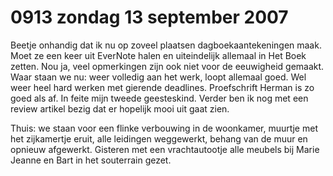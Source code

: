 # 0913 zondag 13 september 2007
Beetje onhandig dat ik nu op zoveel plaatsen dagboekaantekeningen maak. Moet ze een keer uit EverNote halen en uiteindelijk allemaal in Het Boek zetten. Nou ja, veel opmerkingen zijn ook niet voor de eeuwigheid gemaakt. Waar staan we nu: weer volledig aan het werk, loopt allemaal goed. Wel weer heel hard werken met gierende deadlines. Proefschrift Herman is zo goed als af. In feite mijn tweede geesteskind. Verder ben ik nog met een review artikel bezig dat er hopelijk mooi uit gaat zien. 

Thuis: we staan voor een flinke verbouwing in de woonkamer, muurtje met het zijkamertje eruit, alle leidingen weggewerkt, behang van de muur en opnieuw afgewerkt. Gisteren met een vrachtautootje alle meubels bij Marie Jeanne en Bart in het souterrain gezet.